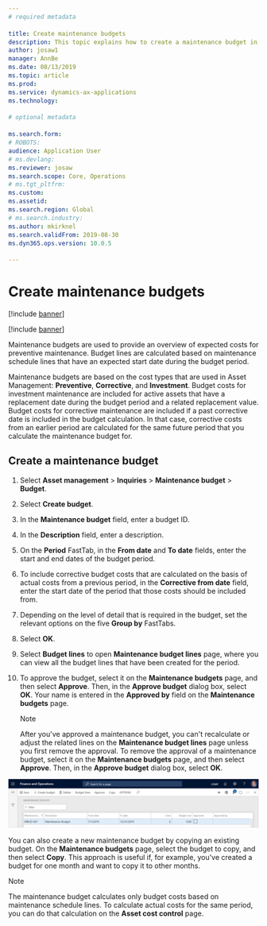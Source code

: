 ```yaml
---
# required metadata

title: Create maintenance budgets
description: This topic explains how to create a maintenance budget in Asset Management.
author: josaw1
manager: AnnBe
ms.date: 08/13/2019
ms.topic: article
ms.prod: 
ms.service: dynamics-ax-applications
ms.technology: 

# optional metadata

ms.search.form: 
# ROBOTS: 
audience: Application User
# ms.devlang: 
ms.reviewer: josaw
ms.search.scope: Core, Operations
# ms.tgt_pltfrm: 
ms.custom: 
ms.assetid: 
ms.search.region: Global
# ms.search.industry: 
ms.author: mkirknel
ms.search.validFrom: 2019-08-30
ms.dyn365.ops.version: 10.0.5

---
```


# Create maintenance budgets

[!include [banner](../../includes/banner.md)]

[!include [banner](../../includes/preview-banner.md)]



Maintenance budgets are used to provide an overview of expected costs for preventive maintenance. Budget lines are calculated based on maintenance schedule lines that have an expected start date during the budget period.

Maintenance budgets are based on the cost types that are used in Asset Management: **Preventive**, **Corrective**, and **Investment**. Budget costs for investment maintenance are included for active assets that have a replacement date during the budget period and a related replacement value. Budget costs for corrective maintenance are included if a past corrective date is included in the budget calculation. In that case, corrective costs from an earlier period are calculated for the same future period that you calculate the maintenance budget for.

## Create a maintenance budget

1. Select **Asset management** \> **Inquiries** \> **Maintenance budget** \> **Budget**.
2. Select **Create budget**.
3. In the **Maintenance budget** field, enter a budget ID.
4. In the **Description** field, enter a description.
4. On the **Period** FastTab, in the **From date** and **To date** fields, enter the start and end dates of the budget period.
5. To include corrective budget costs that are calculated on the basis of actual costs from a previous period, in the **Corrective from date** field, enter the start date of the period that those costs should be included from.
6. Depending on the level of detail that is required in the budget, set the relevant options on the five **Group by** FastTabs.
7. Select **OK**.
8. Select **Budget lines** to open **Maintenance budget lines** page, where you can view all the budget lines that have been created for the period.
9. To approve the budget, select it on the **Maintenance budgets** page, and then select **Approve**. Then, in the **Approve budget** dialog box, select **OK**. Your name is entered in the **Approved by** field on the **Maintenance budgets** page.

    > [!NOTE]
    > After you've approved a maintenance budget, you can't recalculate or adjust the related lines on the **Maintenance budget lines** page unless you first remove the approval. To remove the approval of a maintenance budget, select it on the **Maintenance budgets** page, and then select **Approve**. Then, in the **Approve budget** dialog box, select **OK**.

![Maintenance Budgets](media/01-maintenance-budgets.png)

You can also create a new maintenance budget by copying an existing budget. On the **Maintenance budgets** page, select the budget to copy, and then select **Copy**. This approach is useful if, for example, you've created a budget for one month and want to copy it to other months.

> [!NOTE]
> The maintenance budget calculates only budget costs based on maintenance schedule lines. To calculate actual costs for the same period, you can do that calculation on the **Asset cost control** page. 
